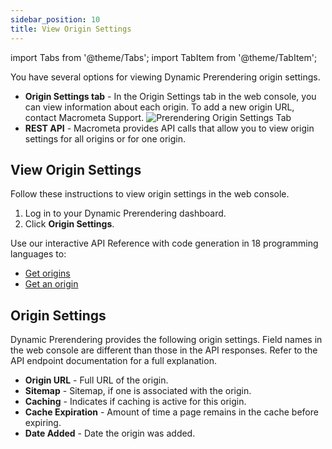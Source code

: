 ```yaml
---
sidebar_position: 10
title: View Origin Settings
---
```

import Tabs from '@theme/Tabs';
import TabItem from '@theme/TabItem';

You have several options for viewing Dynamic Prerendering origin settings.

- **Origin Settings tab** - In the Origin Settings tab in the web console, you can view information about each origin. To add a new origin URL, contact Macrometa Support.
  ![Prerendering Origin Settings Tab](/img/prerendering/origin-settings.png)
- **REST API** - Macrometa provides API calls that allow you to view origin settings for all origins or for one origin.

## View Origin Settings

<Tabs groupId="operating-systems">
<TabItem value="console" label="Web Console">

Follow these instructions to view origin settings in the web console.

1. Log in to your Dynamic Prerendering dashboard.
2. Click **Origin Settings**.

</TabItem>
<TabItem value="api" label="REST API">

Use our interactive API Reference with code generation in 18 programming languages to:

- [Get origins](https://www.macrometa.com/docs/apiPrerendering#/paths/api-prerender-v1-origins/get)
- [Get an origin](https://www.macrometa.com/docs/apiPrerendering#/paths/api-prerender-v1-origins-origin/get)

</TabItem>
</Tabs>

## Origin Settings

Dynamic Prerendering provides the following origin settings. Field names in the web console are different than those in the API responses. Refer to the API endpoint documentation for a full explanation.

- **Origin URL** - Full URL of the origin.
- **Sitemap** - Sitemap, if one is associated with the origin.
- **Caching** - Indicates if caching is active for this origin.
- **Cache Expiration** - Amount of time a page remains in the cache before expiring.
- **Date Added** - Date the origin was added.
